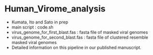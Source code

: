 # Human_Virome_analysis
* Kumata, Ito and Sato in prep
* main script : code.sh
* virus_genome_for_first_blast.fas : fasta file of masked viral genomes
* virus_genome_for_second_blast.fas : fasta file of clustered resemble masked viral genomes
* Detailed information on this pipeline in our published manuscript.
# 
